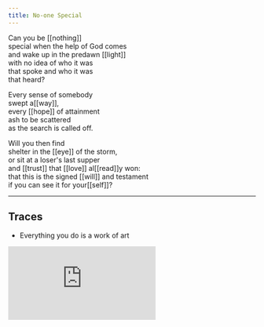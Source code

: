 ```yaml
---
title: No-one Special
---
```


Can you be [[nothing]]  
special when the help of God comes  
and wake up in the predawn [[light]]  
with no idea of who it was  
that spoke and who it was  
that heard?  
  
Every sense of somebody   
swept a[[way]],  
every [[hope]] of attainment  
ash to be scattered  
as the search is called off.  
  
Will you then find  
shelter in the [[eye]] of the storm,  
or sit at a loser's last supper  
and [[trust]] that [[love]] al[[read]]y won:  
that this is the signed [[will]] and testament  
if you can see it for your[[self]]?  

---

## Traces

* Everything you do is a work of art

<iframe class="video" src="https://www.youtube-nocookie.com/embed/Q57xFhaZYxw" frameborder="0" allow="accelerometer; autoplay; encrypted-media; gyroscope; picture-in-picture" allowfullscreen></iframe>